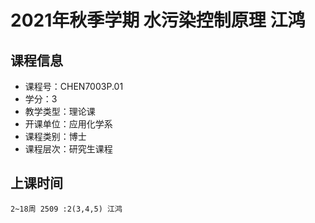 # 2021年秋季学期 水污染控制原理 江鸿






## 课程信息

- 课程号：CHEN7003P.01
- 学分：3
- 教学类型：理论课
- 开课单位：应用化学系
- 课程类别：博士
- 课程层次：研究生课程

## 上课时间

```
2~18周 2509 :2(3,4,5) 江鸿
```

